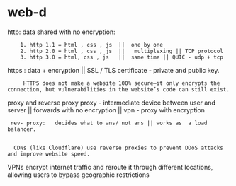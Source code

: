 # web-d

http:  data shared with no encryption:

        1. http 1.1 = html , css , js  ||  one by one
        2. http 2.0 = html , css , js  ||   multiplexing || TCP protocol
        3. http 3.0 = html, css , js   ||  same time || QUIC - udp + tcp


https : data + encryption || SSL / TLS certificate - private and public key.

         HTTPS does not make a website 100% secure—it only encrypts the connection, but vulnerabilities in the website’s code can still exist.

proxy and reverse proxy 
     proxy - intermediate device between user and server || forwards with no encryption || vpn - proxy with encryption

     rev- proxy:   decides what to ans/ not ans || works as  a load balancer.


      CDNs (like Cloudflare) use reverse proxies to prevent DDoS attacks and improve website speed.

VPNs encrypt internet traffic and reroute it through different locations, allowing users to 
bypass geographic restrictions